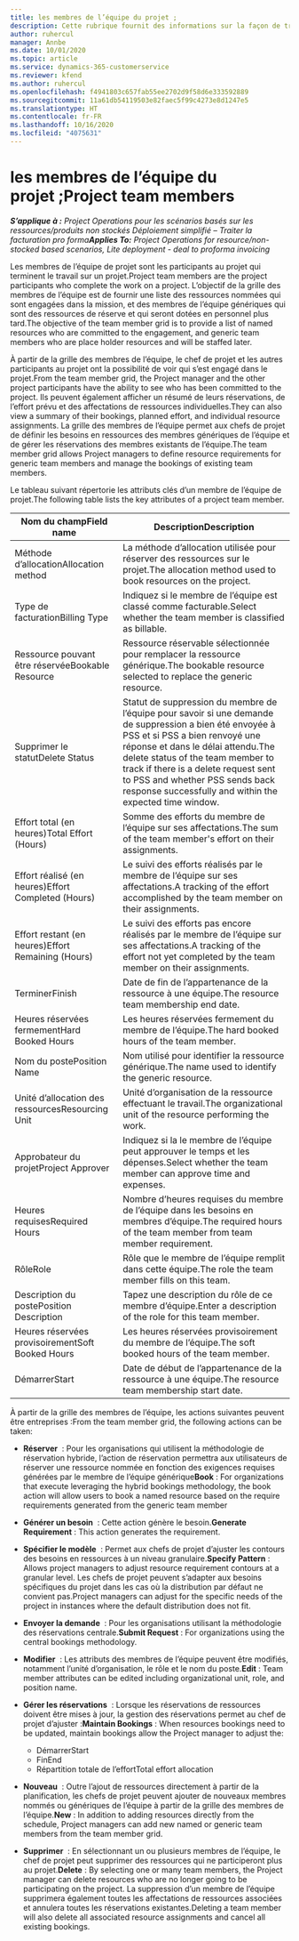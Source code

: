```yaml
---
title: les membres de l’équipe du projet ;
description: Cette rubrique fournit des informations sur la façon de travailler avec les informations, les attributs et la planification des membres de l’équipe de projet.
author: ruhercul
manager: Annbe
ms.date: 10/01/2020
ms.topic: article
ms.service: dynamics-365-customerservice
ms.reviewer: kfend
ms.author: ruhercul
ms.openlocfilehash: f4941803c657fab55ee2702d9f58d6e333592889
ms.sourcegitcommit: 11a61db54119503e82faec5f99c4273e8d1247e5
ms.translationtype: HT
ms.contentlocale: fr-FR
ms.lasthandoff: 10/16/2020
ms.locfileid: "4075631"
---
```

# <a name="project-team-members"></a><span data-ttu-id="4ad7c-103">les membres de l’équipe du projet ;</span><span class="sxs-lookup"><span data-stu-id="4ad7c-103">Project team members</span></span>

<span data-ttu-id="4ad7c-104">_**S’applique à :** Project Operations pour les scénarios basés sur les ressources/produits non stockés Déploiement simplifié – Traiter la facturation pro forma_</span><span class="sxs-lookup"><span data-stu-id="4ad7c-104">_**Applies To:** Project Operations for resource/non-stocked based scenarios, Lite deployment - deal to proforma invoicing_</span></span>

<span data-ttu-id="4ad7c-105">Les membres de l’équipe de projet sont les participants au projet qui terminent le travail sur un projet.</span><span class="sxs-lookup"><span data-stu-id="4ad7c-105">Project team members are the project participants who complete the work on a project.</span></span> <span data-ttu-id="4ad7c-106">L’objectif de la grille des membres de l’équipe est de fournir une liste des ressources nommées qui sont engagées dans la mission, et des membres de l’équipe génériques qui sont des ressources de réserve et qui seront dotées en personnel plus tard.</span><span class="sxs-lookup"><span data-stu-id="4ad7c-106">The objective of the team member grid is to provide a list of named resources who are committed to the engagement, and generic team members who are place holder resources and will be staffed later.</span></span>

<span data-ttu-id="4ad7c-107">À partir de la grille des membres de l’équipe, le chef de projet et les autres participants au projet ont la possibilité de voir qui s’est engagé dans le projet.</span><span class="sxs-lookup"><span data-stu-id="4ad7c-107">From the team member grid, the Project manager and the other project participants have the ability to see who has been committed to the project.</span></span> <span data-ttu-id="4ad7c-108">Ils peuvent également afficher un résumé de leurs réservations, de l’effort prévu et des affectations de ressources individuelles.</span><span class="sxs-lookup"><span data-stu-id="4ad7c-108">They can also view a summary of their bookings, planned effort, and individual resource assignments.</span></span> <span data-ttu-id="4ad7c-109">La grille des membres de l’équipe permet aux chefs de projet de définir les besoins en ressources des membres génériques de l’équipe et de gérer les réservations des membres existants de l’équipe.</span><span class="sxs-lookup"><span data-stu-id="4ad7c-109">The team member grid allows Project managers to define resource requirements for generic team members and manage the bookings of existing team members.</span></span>

<span data-ttu-id="4ad7c-110">Le tableau suivant répertorie les attributs clés d’un membre de l’équipe de projet.</span><span class="sxs-lookup"><span data-stu-id="4ad7c-110">The following table lists the key attributes of a project team member.</span></span>

| <span data-ttu-id="4ad7c-111">Nom du champ</span><span class="sxs-lookup"><span data-stu-id="4ad7c-111">Field name</span></span>          | <span data-ttu-id="4ad7c-112">Description</span><span class="sxs-lookup"><span data-stu-id="4ad7c-112">Description</span></span>                                                                                                                                                                  |
|--------------------------|-----------------------------------------------------------------------------------------------------------------------------------------------------------------------------------|
| <span data-ttu-id="4ad7c-113">Méthode d’allocation</span><span class="sxs-lookup"><span data-stu-id="4ad7c-113">Allocation method</span></span>        | <span data-ttu-id="4ad7c-114">La méthode d’allocation utilisée pour réserver des ressources sur le projet.</span><span class="sxs-lookup"><span data-stu-id="4ad7c-114">The allocation method used to book resources on the project.</span></span>                                                                         |
| <span data-ttu-id="4ad7c-115">Type de facturation</span><span class="sxs-lookup"><span data-stu-id="4ad7c-115">Billing Type</span></span>             | <span data-ttu-id="4ad7c-116">Indiquez si le membre de l’équipe est classé comme facturable.</span><span class="sxs-lookup"><span data-stu-id="4ad7c-116">Select whether the team member is classified as billable.</span></span>                                                                                                                                       |
| <span data-ttu-id="4ad7c-117">Ressource pouvant être réservée</span><span class="sxs-lookup"><span data-stu-id="4ad7c-117">Bookable Resource</span></span>        | <span data-ttu-id="4ad7c-118">Ressource réservable sélectionnée pour remplacer la ressource générique.</span><span class="sxs-lookup"><span data-stu-id="4ad7c-118">The bookable resource selected to replace the generic resource.</span></span>                                                                                                                   |
| <span data-ttu-id="4ad7c-119">Supprimer le statut</span><span class="sxs-lookup"><span data-stu-id="4ad7c-119">Delete Status</span></span>            | <span data-ttu-id="4ad7c-120">Statut de suppression du membre de l’équipe pour savoir si une demande de suppression a bien été envoyée à PSS et si PSS a bien renvoyé une réponse et dans le délai attendu.</span><span class="sxs-lookup"><span data-stu-id="4ad7c-120">The delete status of the team member to track if there is a delete request sent to PSS and whether PSS sends back response successfully and within the expected time window.</span></span> |
| <span data-ttu-id="4ad7c-121">Effort total (en heures)</span><span class="sxs-lookup"><span data-stu-id="4ad7c-121">Total Effort (Hours)</span></span>     | <span data-ttu-id="4ad7c-122">Somme des efforts du membre de l’équipe sur ses affectations.</span><span class="sxs-lookup"><span data-stu-id="4ad7c-122">The sum of the team member's effort on their assignments.</span></span>                                                                                                                         |
| <span data-ttu-id="4ad7c-123">Effort réalisé (en heures)</span><span class="sxs-lookup"><span data-stu-id="4ad7c-123">Effort Completed (Hours)</span></span> | <span data-ttu-id="4ad7c-124">Le suivi des efforts réalisés par le membre de l’équipe sur ses affectations.</span><span class="sxs-lookup"><span data-stu-id="4ad7c-124">A tracking of the effort accomplished by the team member on their assignments.</span></span>                                                                                           |
| <span data-ttu-id="4ad7c-125">Effort restant (en heures)</span><span class="sxs-lookup"><span data-stu-id="4ad7c-125">Effort Remaining (Hours)</span></span> | <span data-ttu-id="4ad7c-126">Le suivi des efforts pas encore réalisés par le membre de l’équipe sur ses affectations.</span><span class="sxs-lookup"><span data-stu-id="4ad7c-126">A tracking of the effort not yet completed by the team member on their assignments.</span></span>                                                                                    |
| <span data-ttu-id="4ad7c-127">Terminer</span><span class="sxs-lookup"><span data-stu-id="4ad7c-127">Finish</span></span>                   | <span data-ttu-id="4ad7c-128">Date de fin de l’appartenance de la ressource à une équipe.</span><span class="sxs-lookup"><span data-stu-id="4ad7c-128">The resource team membership end date.</span></span>                                                                                                                                            |
| <span data-ttu-id="4ad7c-129">Heures réservées fermement</span><span class="sxs-lookup"><span data-stu-id="4ad7c-129">Hard Booked Hours</span></span>        | <span data-ttu-id="4ad7c-130">Les heures réservées fermement du membre de l’équipe.</span><span class="sxs-lookup"><span data-stu-id="4ad7c-130">The hard booked hours of the team member.</span></span>                                                                                                                                                                |
| <span data-ttu-id="4ad7c-131">Nom du poste</span><span class="sxs-lookup"><span data-stu-id="4ad7c-131">Position Name</span></span>            | <span data-ttu-id="4ad7c-132">Nom utilisé pour identifier la ressource générique.</span><span class="sxs-lookup"><span data-stu-id="4ad7c-132">The name used to identify the generic resource.</span></span>                                                                                                                                   |
| <span data-ttu-id="4ad7c-133">Unité d’allocation des ressources</span><span class="sxs-lookup"><span data-stu-id="4ad7c-133">Resourcing Unit</span></span>          | <span data-ttu-id="4ad7c-134">Unité d’organisation de la ressource effectuant le travail.</span><span class="sxs-lookup"><span data-stu-id="4ad7c-134">The organizational unit of the resource performing the work.</span></span>                                                                                                                      |
| <span data-ttu-id="4ad7c-135">Approbateur du projet</span><span class="sxs-lookup"><span data-stu-id="4ad7c-135">Project Approver</span></span>         | <span data-ttu-id="4ad7c-136">Indiquez si la le membre de l’équipe peut approuver le temps et les dépenses.</span><span class="sxs-lookup"><span data-stu-id="4ad7c-136">Select whether the team member can approve time and expenses.</span></span>                                                                                                                     |
| <span data-ttu-id="4ad7c-137">Heures requises</span><span class="sxs-lookup"><span data-stu-id="4ad7c-137">Required Hours</span></span>           | <span data-ttu-id="4ad7c-138">Nombre d’heures requises du membre de l’équipe dans les besoins en membres d’équipe.</span><span class="sxs-lookup"><span data-stu-id="4ad7c-138">The required hours of the team member from team member requirement.</span></span>                                                                                                                       |
| <span data-ttu-id="4ad7c-139">Rôle</span><span class="sxs-lookup"><span data-stu-id="4ad7c-139">Role</span></span>                     | <span data-ttu-id="4ad7c-140">Rôle que le membre de l’équipe remplit dans cette équipe.</span><span class="sxs-lookup"><span data-stu-id="4ad7c-140">The role the team member fills on this team.</span></span>                                                                                                                                |
| <span data-ttu-id="4ad7c-141">Description du poste</span><span class="sxs-lookup"><span data-stu-id="4ad7c-141">Position Description</span></span>     | <span data-ttu-id="4ad7c-142">Tapez une description du rôle de ce membre d’équipe.</span><span class="sxs-lookup"><span data-stu-id="4ad7c-142">Enter a description of the role for this team member.</span></span>                                                                                                                             |
| <span data-ttu-id="4ad7c-143">Heures réservées provisoirement</span><span class="sxs-lookup"><span data-stu-id="4ad7c-143">Soft Booked Hours</span></span>        | <span data-ttu-id="4ad7c-144">Les heures réservées provisoirement du membre de l’équipe.</span><span class="sxs-lookup"><span data-stu-id="4ad7c-144">The soft booked hours of the team member.</span></span>                                                                                                                                                                 |
| <span data-ttu-id="4ad7c-145">Démarrer</span><span class="sxs-lookup"><span data-stu-id="4ad7c-145">Start</span></span>                    | <span data-ttu-id="4ad7c-146">Date de début de l’appartenance de la ressource à une équipe.</span><span class="sxs-lookup"><span data-stu-id="4ad7c-146">The resource team membership start date.</span></span>                                                                                                                                          |

<span data-ttu-id="4ad7c-147">À partir de la grille des membres de l’équipe, les actions suivantes peuvent être entreprises :</span><span class="sxs-lookup"><span data-stu-id="4ad7c-147">From the team member grid, the following actions can be taken:</span></span>

- <span data-ttu-id="4ad7c-148">**Réserver**  : Pour les organisations qui utilisent la méthodologie de réservation hybride, l’action de réservation permettra aux utilisateurs de réserver une ressource nommée en fonction des exigences requises générées par le membre de l’équipe générique</span><span class="sxs-lookup"><span data-stu-id="4ad7c-148">**Book** : For organizations that execute leveraging the hybrid bookings methodology, the book action will allow users to book a named resource based on the require requirements generated from the generic team member</span></span>
- <span data-ttu-id="4ad7c-149">**Générer un besoin**  : Cette action génère le besoin.</span><span class="sxs-lookup"><span data-stu-id="4ad7c-149">**Generate Requirement** : This action generates the requirement.</span></span>
- <span data-ttu-id="4ad7c-150">**Spécifier le modèle**  : Permet aux chefs de projet d’ajuster les contours des besoins en ressources à un niveau granulaire.</span><span class="sxs-lookup"><span data-stu-id="4ad7c-150">**Specify Pattern** : Allows project managers to adjust resource requirement contours at a granular level.</span></span> <span data-ttu-id="4ad7c-151">Les chefs de projet peuvent s’adapter aux besoins spécifiques du projet dans les cas où la distribution par défaut ne convient pas.</span><span class="sxs-lookup"><span data-stu-id="4ad7c-151">Project managers can adjust for the specific needs of the project in instances where the default distribution does not fit.</span></span>
- <span data-ttu-id="4ad7c-152">**Envoyer la demande**  : Pour les organisations utilisant la méthodologie des réservations centrale.</span><span class="sxs-lookup"><span data-stu-id="4ad7c-152">**Submit Request** : For organizations using the central bookings methodology.</span></span>
- <span data-ttu-id="4ad7c-153">**Modifier**  : Les attributs des membres de l’équipe peuvent être modifiés, notamment l’unité d’organisation, le rôle et le nom du poste.</span><span class="sxs-lookup"><span data-stu-id="4ad7c-153">**Edit** : Team member attributes can be edited including organizational unit, role, and position name.</span></span>
- <span data-ttu-id="4ad7c-154">**Gérer les réservations**  : Lorsque les réservations de ressources doivent être mises à jour, la gestion des réservations permet au chef de projet d’ajuster :</span><span class="sxs-lookup"><span data-stu-id="4ad7c-154">**Maintain Bookings** : When resources bookings need to be updated, maintain bookings allow the Project manager to adjust the:</span></span>

    - <span data-ttu-id="4ad7c-155">Démarrer</span><span class="sxs-lookup"><span data-stu-id="4ad7c-155">Start</span></span>
    - <span data-ttu-id="4ad7c-156">Fin</span><span class="sxs-lookup"><span data-stu-id="4ad7c-156">End</span></span>
    - <span data-ttu-id="4ad7c-157">Répartition totale de l’effort</span><span class="sxs-lookup"><span data-stu-id="4ad7c-157">Total effort allocation</span></span>

- <span data-ttu-id="4ad7c-158">**Nouveau**  : Outre l’ajout de ressources directement à partir de la planification, les chefs de projet peuvent ajouter de nouveaux membres nommés ou génériques de l’équipe à partir de la grille des membres de l’équipe.</span><span class="sxs-lookup"><span data-stu-id="4ad7c-158">**New** : In addition to adding resources directly from the schedule, Project managers can add new named or generic team members from the team member grid.</span></span>
- <span data-ttu-id="4ad7c-159">**Supprimer**  : En sélectionnant un ou plusieurs membres de l’équipe, le chef de projet peut supprimer des ressources qui ne participeront plus au projet.</span><span class="sxs-lookup"><span data-stu-id="4ad7c-159">**Delete** : By selecting one or many team members, the Project manager can delete resources who are no longer going to be participating on the project.</span></span> <span data-ttu-id="4ad7c-160">La suppression d’un membre de l’équipe supprimera également toutes les affectations de ressources associées et annulera toutes les réservations existantes.</span><span class="sxs-lookup"><span data-stu-id="4ad7c-160">Deleting a team member will also delete all associated resource assignments and  cancel all existing bookings.</span></span>
